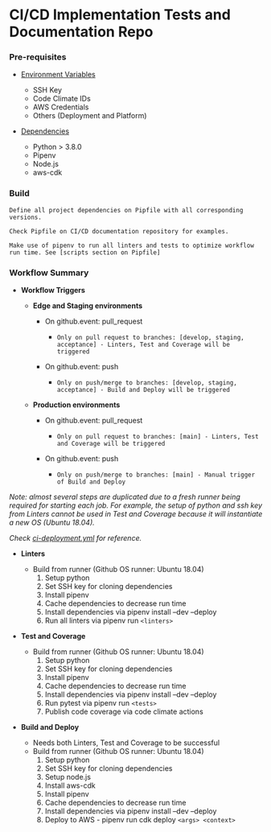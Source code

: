 # CI/CD Implementation Tests and Documentation Repo
### Pre-requisites 

- [Environment Variables](https://docs.google.com/spreadsheets/d/1sWs-Nfzx3ReiiCzKCe7OY5GnQrAiVt_PCasFb9frzpY/edit#gid=1807969178)
  - SSH Key
  - Code Climate IDs
  - AWS Credentials
  - Others (Deployment and Platform)
 
- [Dependencies](https://github.com/viyahe/appsync#requirements)
  - Python > 3.8.0
  - Pipenv
  - Node.js
  - aws-cdk

### Build

```
Define all project dependencies on Pipfile with all corresponding versions.

Check Pipfile on CI/CD documentation repository for examples.

Make use of pipenv to run all linters and tests to optimize workflow run time. See [scripts section on Pipfile]
```

### Workflow Summary
- **Workflow Triggers**
  - **Edge and Staging environments**
    - On github.event: pull_request
      - `Only on pull request to branches: [develop, staging, acceptance] - Linters, Test and Coverage will be triggered`

    - On github.event: push
      - `Only on push/merge to branches: [develop, staging, acceptance] - Build and Deploy will be triggered`
      
  - **Production environments**
    - On github.event: pull_request
      - `Only on pull request to branches: [main] - Linters, Test and Coverage will be triggered`

    - On github.event: push
      - `Only on push/merge to branches: [main] - Manual trigger of Build and Deploy`

_Note: almost several steps are duplicated due to a fresh runner being required for starting each job. For example, the setup of python and ssh key from Linters cannot be used in Test and Coverage because it will instantiate a new OS (Ubuntu 18.04)._

_Check [ci-deployment.yml](#) for reference._

- **Linters**
  - Build from runner (Github OS runner: Ubuntu 18.04)
    1.  Setup python
    2. Set SSH key for cloning dependencies
    3. Install pipenv
    4. Cache dependencies to decrease run time
    5. Install dependencies via pipenv install –dev –deploy
    6. Run all linters via pipenv run `<linters>`
    
- **Test and Coverage**
  - Build from runner (Github OS runner: Ubuntu 18.04)
    1. Setup python
    2. Set SSH key for cloning dependencies
    3. Install pipenv
    4. Cache dependencies to decrease run time
    5. Install dependencies via pipenv install –dev –deploy
    6. Run pytest via pipenv run `<tests>`
    7. Publish code coverage via code climate actions
    
- **Build and Deploy**
  - Needs both Linters, Test and Coverage to be successful
   - Build from runner (Github OS runner: Ubuntu 18.04)
      1. Setup python
      2. Set SSH key for cloning dependencies
      3. Setup node.js
      4. Install aws-cdk
      5. Install pipenv
      6. Cache dependencies to decrease run time
      7. Install dependencies via pipenv install –dev –deploy
      8. Deploy to AWS - pipenv run cdk deploy `<args> <context>`
